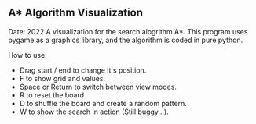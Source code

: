 ## A* Algorithm Visualization

Date: 2022
A visualization for the search alogrithm A*.
This program uses pygame as a graphics library, and the algorithm is coded in pure python.

How to use:
- Drag start / end to change it's position.
- F to show grid and values.
- Space or Return to switch between view modes.
- R to reset the board
- D to shuffle the board and create a random pattern.
- W to show the search in action (Still buggy...). 

